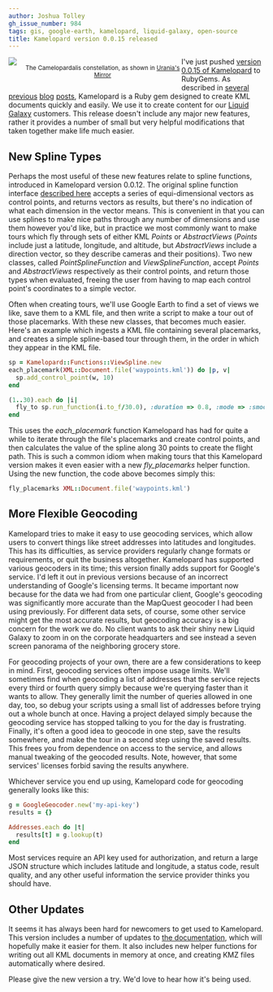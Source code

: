 ```yaml
---
author: Joshua Tolley
gh_issue_number: 984
tags: gis, google-earth, kamelopard, liquid-galaxy, open-source
title: Kamelopard version 0.0.15 released
---
```


<div class="separator" style="clear: both; text-align: center; float: left"><a href="https://en.wikipedia.org/wiki/Camelopardalis" imageanchor="1" style="clear: left; float: left; margin-bottom: 1em; margin-right: 1em;"><img border="0" src="https://upload.wikimedia.org/wikipedia/en/5/55/Camelopardalisurania.jpg"/></a><p align="center"><small>The Camelopardalis constellation, as shown in <a href="http://www.ianridpath.com/atlases/urania.htm">Urania's Mirror</a></small></p></div>

I've just pushed [version 0.0.15 of Kamelopard](http://rubygems.org/gems/kamelopard) to RubyGems. As described in [several](http://blog.endpoint.com/2011/08/giraffes-and-liquid-galaxy.html) [previous](http://blog.endpoint.com/2011/11/kamelopard-release.html) [blog](http://blog.endpoint.com/2013/02/kamelopard-updates.html) [posts](http://blog.endpoint.com/2013/12/new-kamelopard-version.html), Kamelopard is a Ruby gem designed to create KML documents quickly and easily. We use it to create content for our [Liquid Galaxy](http://liquidgalaxy.endpoint.com/) customers. This release doesn't include any major new features, rather it provides a number of small but very helpful modifications that taken together make life much easier.

## New Spline Types

Perhaps the most useful of these new features relate to spline functions, introduced in Kamelopard version 0.0.12. The original spline function interface [described here](https://code.google.com/p/liquid-galaxy/wiki/KamelopardFunctions#Multidimensional_functions) accepts a series of equi-dimensional vectors as control points, and returns vectors as results, but there's no indication of what each dimension in the vector means. This is convenient in that you can use splines to make nice paths through any number of dimensions and use them however you'd like, but in practice we most commonly want to make tours which fly through sets of either KML *Points* or *AbstractViews* (*Points* include just a latitude, longitude, and altitude, but *AbstractViews* include a direction vector, so they describe cameras and their positions). Two new classes, called *PointSplineFunction* and *ViewSplineFunction*, accept *Points* and *AbstractViews* respectively as their control points, and return those types when evaluated, freeing the user from having to map each control point's coordinates to a simple vector.

Often when creating tours, we'll use Google Earth to find a set of views we like, save them to a KML file, and then write a script to make a tour out of those placemarks. With these new classes, that becomes much easier. Here's an example which ingests a KML file containing several placemarks, and creates a simple spline-based tour through them, in the order in which they appear in the KML file.

```ruby
sp = Kamelopard::Functions::ViewSpline.new
each_placemark(XML::Document.file('waypoints.kml')) do |p, v|
  sp.add_control_point(w, 10)
end

(1..30).each do |i|
  fly_to sp.run_function(i.to_f/30.0), :duration => 0.8, :mode => :smooth
end
```

This uses the *each_placemark* function Kamelopard has had for quite a while to iterate through the file's placemarks and create control points, and then calculates the value of the spline along 30 points to create the flight path. This is such a common idiom when making tours that this Kamelopard version makes it even easier with a new *fly_placemarks* helper function. Using the new function, the code above becomes simply this:

```ruby
fly_placemarks XML::Document.file('waypoints.kml')
```

## More Flexible Geocoding

Kamelopard tries to make it easy to use geocoding services, which allow users to convert things like street addresses into latitudes and longitudes. This has its difficulties, as service providers regularly change formats or requirements, or quit the business altogether. Kamelopard has supported various geocoders in its time; this version finally adds support for Google's service. I'd left it out in previous versions because of an incorrect understanding of Google's licensing terms. It became important now because for the data we had from one particular client, Google's geocoding was significantly more accurate than the MapQuest geocoder I had been using previously. For different data sets, of course, some other service might get the most accurate results, but geocoding accuracy is a big concern for the work we do. No client wants to ask their shiny new Liquid Galaxy to zoom in on the corporate headquarters and see instead a seven screen panorama of the neighboring grocery store.

For geocoding projects of your own, there are a few considerations to keep in mind. First, geocoding services often impose usage limits. We'll sometimes find when geocoding a list of addresses that the service rejects every third or fourth query simply because we're querying faster than it wants to allow. They generally limit the number of queries allowed in one day, too, so debug your scripts using a small list of addresses before trying out a whole bunch at once. Having a project delayed simply because the geocoding service has stopped talking to you for the day is frustrating. Finally, it's often a good idea to geocode in one step, save the results somewhere, and make the tour in a second step using the saved results. This frees you from dependence on access to the service, and allows manual tweaking of the geocoded results. Note, however, that some services' licenses forbid saving the results anywhere.

Whichever service you end up using, Kamelopard code for geocoding generally looks like this:

```ruby
g = GoogleGeocoder.new('my-api-key')
results = {}

Addresses.each do |t|
  results[t] = g.lookup(t)
end
```

Most services require an API key used for authorization, and return a large JSON structure which includes latitude and longitude, a status code, result quality, and any other useful information the service provider thinks you should have.

## Other Updates

It seems it has always been hard for newcomers to get used to Kamelopard. This version includes a number of updates to [the documentation](http://rubydoc.info/gems/kamelopard/0.0.15/), which will hopefully make it easier for them. It also includes new helper functions for writing out all KML documents in memory at once, and creating KMZ files automatically where desired.

Please give the new version a try. We'd love to hear how it's being used.
